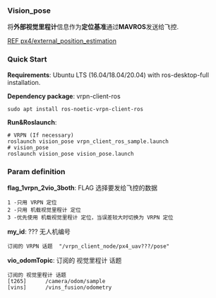 ### Vision_pose

将**外部视觉里程计**信息作为**定位基准**通过**MAVROS**发送给飞控.

[REF px4/external_position_estimation](https://docs.px4.io/main/en/ros/external_position_estimation.html)

### Quick Start

**Requirements**: Ubuntu LTS (16.04/18.04/20.04) with ros-desktop-full installation.

**Dependency package**: vrpn-client-ros

```
sudo apt install ros-noetic-vrpn-client-ros
```

**Run&Roslaunch**:

```
# VRPN (If necessary)
roslaunch vision_pose vrpn_client_ros_sample.launch
# vision_pose
roslaunch vision_pose vision_pose.launch
```

### Param definition

**flag_1vrpn_2vio_3both**: FLAG 选择要发给飞控的数据
```
1 -只用 VRPN 定位
2 -只用 机载视觉里程计 定位
3 -优先使用 机载视觉里程计 定位，当误差较大时切换为 VRPN 定位
```

**my_id**: ??? 无人机编号
```
订阅的 VRPN 话题  "/vrpn_client_node/px4_uav???/pose"
```

**vio_odomTopic**: 订阅的 视觉里程计 话题
```
订阅的 视觉里程计 话题
[t265]		/camera/odom/sample
[vins]		/vins_fusion/odometry
```

